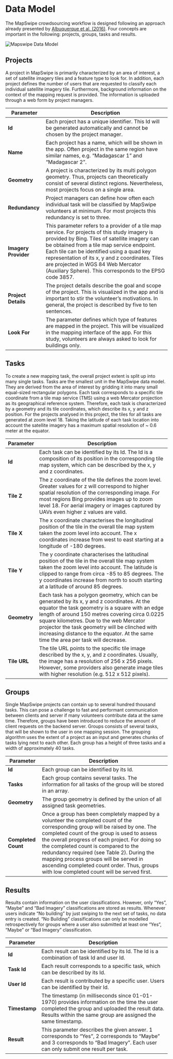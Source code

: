 # Data Model
The MapSwipe crowdsourcing workflow is designed following an approach already presented by [Albuquerque et al. (2016)](http://www.mdpi.com/2072-4292/8/10/859). Four concepts are important in the following: projects, groups, tasks and results.

![Mapswipe Data Model](/_static/img/mapswipe_data_model.png)


## Projects
A project in MapSwipe is primarily characterized by an area of interest, a set of satellite imagery tiles and a feature type to look for. In addition, each project defines the number of users that are requested to classify each individual satellite imagery tile. Furthermore, background information on the context of the mapping request is provided. The information is uploaded through a web form by project managers.

| Parameter | Description |
| --- | --- |
| **Id** |	Each project has a unique identifier. This Id will be generated automatically and cannot be chosen by the project manager. |
| **Name** | Each project has a name, which will be shown in the app. Often project in the same region have similar names, e.g. “Madagascar 1” and “Madagascar 2”. |
| **Geometry** | A project is characterized by its multi polygon geometry. Thus, projects can theoretically consist of several distinct regions. Nevertheless, most projects focus on a single area. |
| **Redundancy** | Project managers can define how often each individual task will be classified by MapSwipe volunteers at minimum. For most projects this redundancy is set to three. |
| **Imagery Provider** | This parameter refers to a provider of a tile map service. For projects of this study imagery is provided by Bing. Tiles of satellite imagery can be obtained from a tile map service endpoint. Each tile can be identified using a quad key representation of its x, y and z coordinates. Tiles are projected in WGS 84 Web Mercator (Auxiliary Sphere). This corresponds to the EPSG code 3857.
| **Project Details** | The project details describe the goal and scope of the project. This is visualized in the app and is important to stir the volunteer’s motivations. In general, the project is described by five to ten sentences. |
| **Look For** | The parameter defines which type of features are mapped in the project. This will be visualized in the mapping interface of the app. For this study, volunteers are always asked to look for buildings only. |

## Tasks
To create a new mapping task, the overall project extent is split up into many single tasks. Tasks are the smallest unit in the MapSwipe data model. They are derived from the area of interest by gridding it into many small equal-sized rectangular polygons. Each task corresponds to a specific tile coordinate from a tile map service (TMS) using a web Mercator projection as its geographical reference system. Therefore, each task is characterized by a geometry and its tile coordinates, which describe its x, y and z position. For the projects analysed in this project, the tiles for all tasks are generated at zoom level 18. Taking the latitude of each task location into account the satellite imagery has a maximum spatial resolution of ~ 0.6 meter at the equator.

| Parameter | Description |
| --- | --- |
| **Id** | Each task can be identified by its Id. The Id is a composition of its position in the corresponding tile map system, which can be described by the x, y and z coordinates. |
| **Tile Z** | The z coordinate of the tile defines the zoom level. Greater values for z will correspond to higher spatial resolution of the corresponding image. For most regions Bing provides images up to zoom level 18. For aerial imagery or images captured by UAVs even higher z values are valid. |
| **Tile X**| The x coordinate characterises the longitudinal position of the tile in the overall tile map system taken the zoom level into account. The x coordinates increase from west to east starting at a longitude of -180 degrees. |
| **Tile Y** | The y coordinate characterises the latitudinal position of the tile in the overall tile map system taken the zoom level into account. The latitude is clipped to range from circa -85 to 85 degrees. The y coordinates increase from north to south starting at a latitude of around 85 degrees. |
| **Geometry** | Each task has a polygon geometry, which can be generated by its x, y and z coordinates. At the equator the task geometry is a square with an edge length of around 150 metres covering circa 0.0225 square kilometres. Due to the web Mercator projector the task geometry will be clinched with increasing distance to the equator. At the same time the area per task will decrease. |
| **Tile URL** | The tile URL points to the specific tile image described by the x, y, and z coordinates. Usually, the image has a resolution of 256 x 256 pixels. However, some providers also generate image tiles with higher resolution (e.g. 512 x 512 pixels). |

## Groups
Single MapSwipe projects can contain up to several hundred thousand tasks. This can pose a challenge to fast and performant communication between clients and server if many volunteers contribute data at the same time. Therefore, groups have been introduced to reduce the amount of client requests on the backend server. Groups consists of several tasks, that will be shown to the user in one mapping session. The grouping algorithm uses the extent of a project as an input and generates chunks of tasks lying next to each other. Each group has a height of three tasks and a width of approximately 40 tasks.

| Parameter | Description |
| --- | --- |
| **Id** | Each group can be identified by its Id. |
| **Tasks** | Each group contains several tasks. The information for all tasks of the group will be stored in an array. |
| **Geometry** | The group geometry is defined by the union of all assigned task geometries. |
| **Completed Count** |	Once a group has been completely mapped by a volunteer the completed count of the corresponding group will be raised by one. The completed count of the group is used to assess the overall progress of each project. For doing so the completed count is compared to the redundancy required (see Table 2). During the mapping process groups will be served in ascending completed count order. Thus, groups with low completed count will be served first. |

## Results
Results contain information on the user classifications. However, only “Yes”, “Maybe” and “Bad Imagery” classifications are stored as results. Whenever users indicate “No building” by just swiping to the next set of tasks, no data entry is created. “No Building” classifications can only be modelled retrospectively for groups where a user also submitted at least one “Yes”, “Maybe” or “Bad Imagery” classification.

| Parameter | Description |
| --- | --- |
| **Id** | Each result can be identified by its Id. The Id is a combination of task Id and user Id. |
| **Task Id** | Each result corresponds to a specific task, which can be described by its Id. |
| **User Id** | Each result is contributed by a specific user. Users can be identified by their Id. |
| **Timestamp** | The timestamp (in milliseconds since 01-01-1970) provides information on the time the user completed the group and uploaded the result data. Results within the same group are assigned the same timestamp. |
| **Result** | This parameter describes the given answer. 1 corresponds to “Yes”, 2 corresponds to “Maybe” and 3 corresponds to “Bad Imagery”. Each user can only submit one result per task. |


